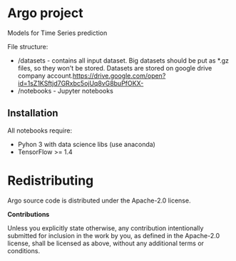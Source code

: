 # Argo project

Models for Time Series prediction

File structure:

  * /datasets  - contains all input dataset. Big datasets should be put as *.gz files, so they won't be stored. Datasets are stored on google drive company account.https://drive.google.com/open?id=1sZ1KSftjd7GRxbc5ojUq8vG8buPfOKX-
  * /notebooks - Jupyter notebooks


## Installation

All notebooks require:
 * Pyhon 3 with data science libs (use anaconda)
 * TensorFlow >= 1.4


# Redistributing

Argo source code is distributed under the Apache-2.0 license.


**Contributions**

Unless you explicitly state otherwise, any contribution intentionally submitted
for inclusion in the work by you, as defined in the Apache-2.0 license, shall be
licensed as above, without any additional terms or conditions.
